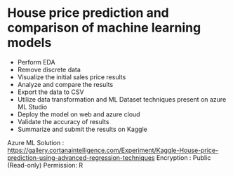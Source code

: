 # House price prediction and comparison of machine learning models

*  Perform EDA
*  Remove discrete data
*  Visualize the initial sales price results
*  Analyze and compare the results
*  Export the data to CSV
*  Utilize data transformation and ML Dataset techniques present on azure ML Studio
*  Deploy the model on web and azure cloud
*  Validate the accuracy of results
*  Summarize and submit the results on Kaggle 

Azure ML Solution : https://gallery.cortanaintelligence.com/Experiment/Kaggle-House-price-prediction-using-advanced-regression-techniques
Encryption : Public (Read-only)
Permission: R
